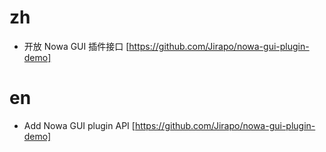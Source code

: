 # zh
* 开放 Nowa GUI 插件接口 [https://github.com/Jirapo/nowa-gui-plugin-demo]
# en
* Add Nowa GUI plugin API [https://github.com/Jirapo/nowa-gui-plugin-demo]
